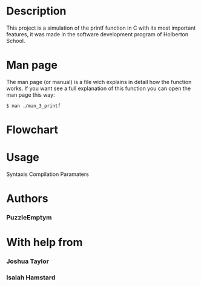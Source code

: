 # Description
This project is a simulation of the printf function in C with its most important features, it was made in the software development program of Holberton School.

# Man page
The man page (or manual) is a file wich explains in detail how the function works. If you want see a full explanation of this function you can open the man page this way:

`$ man ./man_3_printf`

# Flowchart

# Usage
Syntaxis
Compilation
Paramaters

# Authors
### PuzzleEmptym
# With help from
### Joshua Taylor
### Isaiah Hamstard
